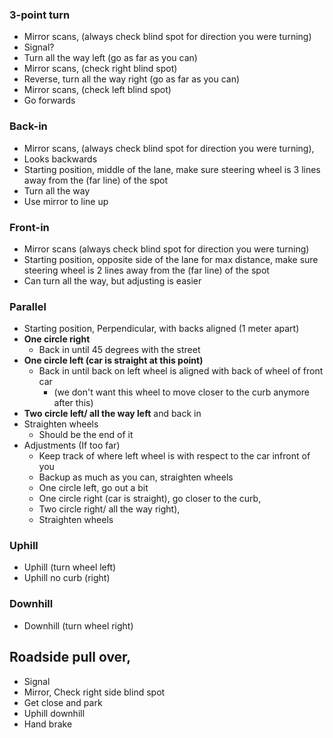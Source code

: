 
### 3-point turn
- Mirror scans, (always check blind spot for direction you were turning)
- Signal?
- Turn all the way left (go as far as you can)
- Mirror scans, (check right blind spot)
- Reverse, turn all the way right (go as far as you can)
- Mirror scans, (check left blind spot)
- Go forwards

### Back-in
- Mirror scans, (always check blind spot for direction you were turning), 
- Looks backwards
- Starting position, middle of the lane, make sure steering wheel is 3 lines away from the (far line) of the spot
- Turn all the way 
- Use mirror to line up

### Front-in
- Mirror scans (always check blind spot for direction you were turning)
- Starting position, opposite side of the lane for max distance, make sure steering wheel is 2 lines away from the (far line) of the spot
- Can turn all the way, but adjusting is easier 

### Parallel
- Starting position, Perpendicular, with backs aligned (1 meter apart)
- **One circle right**
	- Back in until 45 degrees with the street
- **One circle left (car is straight at this point)**
	- Back in until back on left wheel is aligned with back of wheel of front car
		- (we don't want this wheel to move closer to the curb anymore after this)
- **Two circle left/ all the way left** and back in
- Straighten wheels
	- Should be the end of it
- Adjustments (If too far)
    - Keep track of where left wheel is with respect to the car infront of you
    - Backup as much as you can, straighten wheels
    - One circle left, go out a bit
    - One circle right (car is straight), go closer to the curb,
    - Two circle right/ all the way right), 
    - Straighten wheels

### Uphill
- Uphill (turn wheel left)
- Uphill no curb (right)

### Downhill
- Downhill (turn wheel right)

## Roadside pull over,
- Signal
- Mirror, Check right side blind spot
- Get close and park
- Uphill downhill
- Hand brake